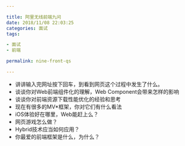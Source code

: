 ```yaml
---

title: 阿里无线前端九问
date: 2018/11/08 22:03:25 
categories: 面试
tags: 

- 面试
- 前端

permalink: nine-front-qs

---
```




- 讲讲输入完网址按下回车，到看到网页这个过程中发生了什么。
- 谈谈你对Web前端组件化的理解，Web Component会带来怎样的影响
- 谈谈你对前端资源下载性能优化的经验和思考
- 现在有很多的MV*框架，你对它们有什么看法
- iOS体验好在哪里，Web能赶上么？
- 网页游戏怎么做？
- Hybrid技术应当如何应用？
- 你最爱的前端框架是什么，为什么？